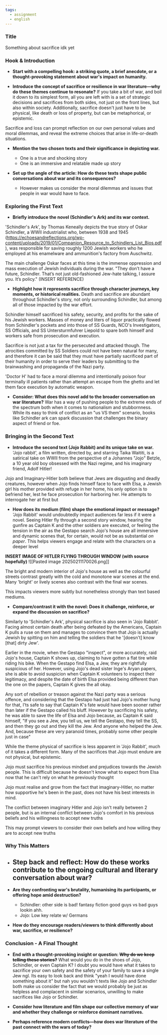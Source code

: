 ```yaml
---
tags:
  - assignment
  - english
---
```


### Title

Something about sacrifice idk yet

### Hook & Introduction

*   **Start with a compelling hook: a striking quote, a brief anecdote, or a thought-provoking statement about war's impact on humanity.**


*   **Introduce the concept of sacrifice or resilience in war literature—why do these themes continue to resonate?**
If you take a bit of war, and boil it down to its simplest form, all you are left with is a set of strategic decisions and sacrifices from both sides, not just on the front lines, but also within society. Additionally, sacrifice doesn't just have to be physical, like death or loss of property, but can be metaphorical, or epistemic. 

Sacrifice and loss can prompt reflection on our own personal values and moral dilemmas, and reveal the extreme choices that arise in life-or-death situations. 


*   **Mention the two chosen texts and their significance in depicting war.**
	- One is a true and shocking story
	- One is an immersive and relatable made up story

*   **Set up the angle of the article: How do these texts shape public conversations about war and its consequences?**
	
	- However makes us consider the moral dilemmas and issues that people in war would have to face. 

### Exploring the First Text

*   **Briefly introduce the novel (Schindler's Ark) and its war context.**

'Schindler's Ark', by Thomas Keneally depicts the true story of Oskar Schindler, a WWII industrialist who, between 1938 and 1945 (https://echoesandreflections.org/wp-content/uploads/2019/01/Companion_Resource_to_Schindlers_List_Bios.pdf), was responsible for saving roughly 1200 Jewish workers who he employed at his enamelware and ammunition's factory from Auschwitz.


The main challenge Oskar faces at this time is the immense oppression and mass execution of Jewish individuals during the war. "They don’t have a future, Schindler. That’s not just old-fashioned Jew-hate talking, I assure you. It’s policy." (INSERT REFERENCE)

*   **Highlight how it represents sacrifice through character journeys, key moments, or historical realities.**
Death and sacrifice are abundant throughout Schindler's story, not only surrounding Schindler, but among all of those impacted by the war effort. 

Schindler himself sacrificed his safety, security, and profits for the sake of his Jewish workers. Masses of money and liters of liquor practically flowed from Schindler's pockets and into those of SS Guards, NCO's Investigators, SS Officials, and SS Untersturmfuhrer Liepold to spare both himself and workers safe from prosecution and execution. 

Sacrifice is not just a tax for the persecuted and attacked though. The atrocities committed by SS Soldiers could not have been natural for many, and therefore it can be said that they must have partially sacrificed part of their humanity in order to serve their leaders by submitting to the brainwashing and propaganda of the Nazi party. 

'Doctor H' had to face a moral dilemma and intentionally poison four terminally ill patients rather than attempt an escape from the ghetto and let them face execution by automatic weapon. 


*   **Consider: What does this novel add to the broader conversation on war literature?**
War has a way of pushing people to the extreme ends of the spectrum both when it comes to nationalism and stubbornness. While its easy to think of conflict as an "us VS them" scenario, books like Schindler ark can spark discussion that challenges the binary aspect of friend or foe.

### Bringing in the Second Text

*   **Introduce the second text (Jojo Rabbit) and its unique take on war.**
 'Jojo rabbit', a film written, directed by, and starring Taika Waititi, is a satirical take on WWII from the perspective of a Johannes "Jojo" Betzle, a 10 year old  boy obsessed with the Nazi regime, and his imaginary friend, Adolf Hitler!

 Jojo and Imaginary-Hitler both believe that Jews are disgusting and deadly creatures, however when Jojo finds himself face to face with Elsa, a Jewish girl his mother provided with refuge in her home, his only option is to befriend her, lest he face prosecution for harboring her. He attempts to interrogate her at first but  

*   **How does its medium (film) shape the emotional impact or message?**
'Jojo Rabbit' would undoubtedly impact audiences far less if it were a novel. Seeing Hitler fly through a second story window, hearing the gunfire as Captain K and the other soldiers are executed, or feeling the tension in the air as the Gestapo search Jojo's house are all immersive and dynamic scenes that, for certain, would not be as substantial *on paper*. 
This helps viewers engage and relate with the characters on a deeper level 

**INSERT IMAGE OF HITLER FLYING THROUGH WINDOW (with source hopefully)**
![[Pasted image 20250211170026.png]]
	
 The bright and modern interior of Jojo's house as well as the colourful streets contrast greatly with the cold and monotone war scenes at the end. Many 'bright' or lively scenes also contrast with the final war scenes. 

 
 This impacts viewers more subtly but nonetheless strongly than text based mediums. 


*   **Compare/contrast it with the novel: Does it challenge, reinforce, or expand the discussion on sacrifice?**

Similarly to 'Schindler's Ark', physical sacrifice is also seen in 'Jojo Rabbit'. Facing almost certain death after being defeated by the Americans, Captain K pulls a ruse on them and manages to convince them that Jojo is actually Jewish by spitting on him and telling the soldiers that he '$[$doesn't$]$ know $[$that$]$ dirty Jew'. 


Earlier in the movie, when the Gestapo "inspect", or more accurately, raid Jojo's house, Captain K shows up, claiming to have gotten a flat tire while riding his bike. When the Gestapo find Elsa, a Jew, they are rightfully suspicious of her. However, using Jojo's dead sister Inge's Aryan papers, she is able to avoid suspicion when Captain K volunteers to inspect their legitimacy, and despite the date of birth Elsa provided being different than the one on the papers, Captain K gives the all okay. 

Any sort of rebellion or treason against the Nazi party was a serious offence, and considering that the Gestapo had just had Jojo's mother hung for that, I'ts safe to say that Captain K's fate would have been sooner rather than later if the Gestapo called his bluff. 
However by sacrificing his safety, he was able to save the life of Elsa and Jojo because, as Captain K said himself, "If you see a Jew, you tell us, we tell the Gestapo, they tell the SS, and then they go out and they kill the Jew. And anyone who helped the Jew. And, because these are very paranoid times, probably some other people just in case"


While the theme physical of sacrifice is less apparent in 'Jojo Rabbit', much of it takes a different form. Many of the sacrifices that Jojo must endure are not physical, but epistemic.

Jojo must sacrifice his previous mindset and prejudices towards the Jewish people. This is difficult because he doesn't know what to expect from Elsa now that he can't rely on what he previously thought

Jojo must realise and grow from the fact that imaginary-Hitler, no matter how supportive he's been in the past, does not have his best interests in mind. 

The conflict between imaginary Hitler and Jojo isn't really between 2 people, but is an internal conflict between Jojo's comfort in his previous beliefs and his willingness to accept new truths

 This may prompt viewers to consider their own beliefs and how willing they are to accept new truths 



### Why This Matters

*   **Step back and reflect: How do these works contribute to the ongoing cultural and literary conversation about war?**
	- 


*   **Are they confronting war's brutality, humanising its participants, or offering hope amid destruction?**
    *   Schindler: other side is bad! fantasy fiction good guys vs bad guys lookin ahh.
    *   Jojo: Low key relate w/ Germans


*   **How do they encourage readers/viewers to think differently about war, sacrifice, or resilience?**


### Conclusion - A Final Thought

*   **End with a thought-provoking insight or question: ~~Why do we keep telling these stories?~~**
What would you do in the shoes of Jojo, Schindler, or even Captain K?
	 I doubt you would have what it takes to sacrifice your own safety and the safety of your family to save a single Jew ngl.
	Its easy to look back and think "yeah I would have done something about it" but nah you wouldn't 
	texts like Jojo and Schindler both make us consider the fact that we would probably be just as helpless and complacent in similar scenarios, unwilling to make sacrifices like Jojo or Schindler. 

*   **Consider how literature and film shape our collective memory of war and whether they challenge or reinforce dominant narratives.**


*   **Perhaps reference modern conflicts—how does war literature of the past connect with the wars of today?**